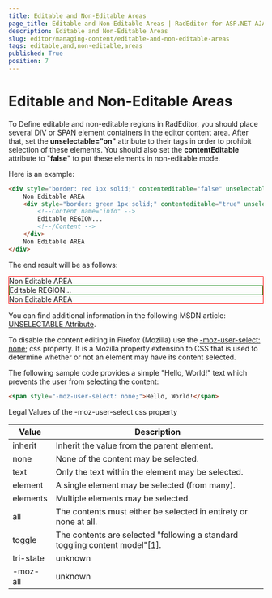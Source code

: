 ```yaml
---
title: Editable and Non-Editable Areas
page_title: Editable and Non-Editable Areas | RadEditor for ASP.NET AJAX Documentation
description: Editable and Non-Editable Areas
slug: editor/managing-content/editable-and-non-editable-areas
tags: editable,and,non-editable,areas
published: True
position: 7
---
```


# Editable and Non-Editable Areas

To Define editable and non-editable regions in RadEditor, you should place several DIV or SPAN element containers in the editor content area. After that, set the **unselectable="on"** attribute to their tags in order to prohibit selection of these elements. You should also set the **contentEditable** attribute to "**false**" to put these elements in non-editable mode.

Here is an example:

````HTML
<div style="border: red 1px solid;" contenteditable="false" unselectable="on">
	Non Editable AREA
	<div style="border: green 1px solid;" contenteditable="true" unselectable="off">
		<!--Content name="info" -->
		Editable REGION...
		<!--/Content -->
	</div>
	Non Editable AREA
</div>
````

The end result will be as follows:

<div style="border: red 1px solid;" contenteditable="false" unselectable="on">
	Non Editable AREA
	<div style="border: green 1px solid;" contenteditable="true" unselectable="off">
		<!--Content name="info" -->
		Editable REGION...
		<!--/Content -->
	</div>
	Non Editable AREA
</div>

You can find additional information in the following MSDN article: [UNSELECTABLE Attribute](http://msdn.microsoft.com/en-us/library/ms537840.aspx).

To disable the content editing in Firefox (Mozilla) use the [-moz-user-select: none;](http://developer.mozilla.org/en/docs/CSS:-moz-user-select) css property. It is a Mozilla property extension to CSS that is used to determine whether or not an element may have its content selected.

The following sample code provides a simple "Hello, World!" text which prevents the user from selecting the content:

````HTML
<span style="-moz-user-select: none;">Hello, World!</span>
````

Legal Values of the -moz-user-select css property


| Value | Description |
| ------ | ------ |
|inherit|Inherit the value from the parent element.|
|none|None of the content may be selected.|
|text|Only the text within the element may be selected.|
|element|A single element may be selected (from many).|
|elements|Multiple elements may be selected.|
|all|The contents must either be selected in entirety or none at all.|
|toggle|The contents are selected "following a standard toggling content model"[[1]](http://www.blooberry.com/indexdot/css/properties/extensions/nsextensions.htm).|
|tri-state|unknown|
|-moz-all|unknown|
